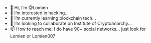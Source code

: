 - 👋 Hi, I’m @Lomien
- 👀 I’m interested in hacking...
- 🌱 I’m currently learning blockchain tech...
- 💞️ I’m looking to collaborate on Institute of Cryptoanarchy...
- 📫 How to reach me: I do have 90+ social networks... just look for Lomien or Lomien007

<!---
Lomien007/Lomien007 is a ✨ special ✨ repository because its `README.md` (this file) appears on your GitHub profile.
You can click the Preview link to take a look at your changes.
--->
